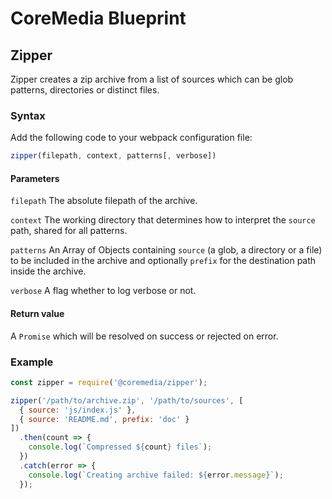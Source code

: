 # CoreMedia Blueprint

## Zipper

Zipper creates a zip archive from a list of sources which can be glob patterns, directories or distinct files.

### Syntax

Add the following code to your webpack configuration file:

```javascript
zipper(filepath, context, patterns[, verbose])
```

#### Parameters

`filepath`
The absolute filepath of the archive.

`context`
The working directory that determines how to interpret the `source` path, shared for all patterns.

`patterns`
An Array of Objects containing `source` (a glob, a directory or a file) to be included in the archive and optionally `prefix` for the destination path inside the archive.

`verbose`
A flag whether to log verbose or not.

#### Return value

A `Promise` which will be resolved on success or rejected on error.

### Example

```javascript
const zipper = require('@coremedia/zipper');

zipper('/path/to/archive.zip', '/path/to/sources', [
  { source: 'js/index.js' },
  { source: 'README.md', prefix: 'doc' }
])
  .then(count => {
    console.log(`Compressed ${count} files`);
  })
  .catch(error => {
    console.log(`Creating archive failed: ${error.message}`);
  });
```

